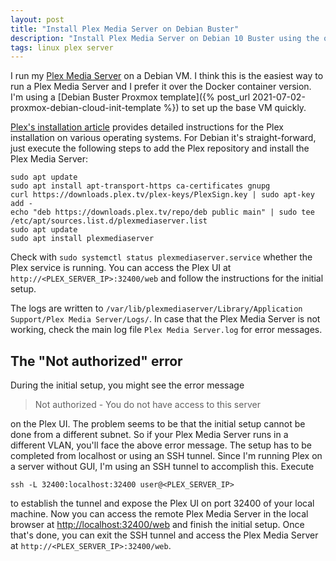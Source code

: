 ```yaml
---
layout: post
title: "Install Plex Media Server on Debian Buster"
description: "Install Plex Media Server on Debian 10 Buster using the official Apt repository is quick and easy."
tags: linux plex server
---
```


I run my [Plex Media Server](https://www.plex.tv) on a Debian VM. I think this is the easiest way to run a
Plex Media Server and I prefer it over the Docker container version. I'm using a
[Debian Buster Proxmox template]({% post_url 2021-07-02-proxmox-debian-cloud-init-template %}) to set up the base VM quickly.

[Plex's installation article](https://support.plex.tv/articles/200288586-installation) provides detailed
instructions for the Plex installation on various operating systems. For Debian it's straight-forward, just execute
the following steps to add the Plex repository and install the Plex Media Server:

```shell
sudo apt update
sudo apt install apt-transport-https ca-certificates gnupg
curl https://downloads.plex.tv/plex-keys/PlexSign.key | sudo apt-key add -
echo "deb https://downloads.plex.tv/repo/deb public main" | sudo tee /etc/apt/sources.list.d/plexmediaserver.list
sudo apt update
sudo apt install plexmediaserver
```

Check with `sudo systemctl status plexmediaserver.service` whether the Plex service is running. You can access the Plex
UI at `http://<PLEX_SERVER_IP>:32400/web` and follow the instructions for the initial setup.

The logs are written to `/var/lib/plexmediaserver/Library/Application Support/Plex Media Server/Logs/`. In case that the
Plex Media Server is not working, check the main log file `Plex Media Server.log` for error messages.

## The "Not authorized" error

During the initial setup, you might see the error message

> Not authorized - You do not have access to this server

on the Plex UI. The problem seems to be that the initial setup cannot be done from a different subnet. So if
your Plex Media Server runs in a different VLAN, you'll face the above error message. The setup has to be completed from
localhost or using an SSH tunnel. Since I'm running Plex on a server without GUI, I'm using an SSH tunnel to accomplish
this. Execute

```shell
ssh -L 32400:localhost:32400 user@<PLEX_SERVER_IP>
```

to establish the tunnel and expose the Plex UI on port 32400 of your local machine. Now you can access the remote Plex
Media Server in the local browser at <http://localhost:32400/web> and finish the initial setup. Once that's done, you can
exit the SSH tunnel and access the Plex Media Server at `http://<PLEX_SERVER_IP>:32400/web`.
